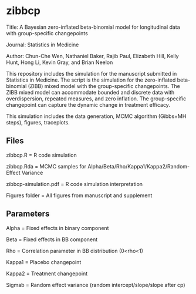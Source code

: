 # zibbcp
Title: A Bayesian zero-inflated beta-binomial model for longitudinal data with group-specific changepoints

Journal: Statistics in Medicine

Author: Chun-Che Wen, Nathaniel Baker, Rajib Paul, Elizabeth Hill, Kelly Hunt, Hong Li, Kevin Gray, and Brian Neelon

This repository includes the simulation for the manuscript submitted in Statistics in Medicine. The script is the simulation for the zero-inflated beta-binomial (ZIBB) mixed model with the group-specific changepoints. The ZIBB mixed model can accommodate bounded and discrete data with overdispersion, repeated measures, and zero inflation. The group-specific changepoint can capture the dynamic change in treatment efficacy. 

This simulation includes the data generation, MCMC algorithm (Gibbs+MH steps), figures, traceplots.

## Files
zibbcp.R   =  R code simulation

zibbcp.Rda =  MCMC samples for Alpha/Beta/Rho/Kappa1/Kappa2/Random-Effect Variance

zibbcp-simulation.pdf =  R code simulation interpretation 

Figures folder = All figures from manuscript and supplement 

## Parameters
Alpha  = Fixed effects in binary component 

Beta   = Fixed effects in BB component

Rho    = Correlation parameter in BB distribution (0<rho<1)

Kappa1 = Placebo changepoint

Kappa2 = Treatment changepoint

Sigmab = Random effect variance (random intercept/slope/slope after cp)
